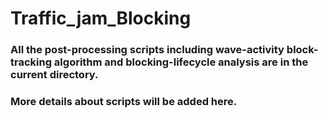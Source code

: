 # Traffic_jam_Blocking

### All the post-processing scripts including wave-activity block-tracking algorithm and blocking-lifecycle analysis are in the current directory.
### More details about scripts will be added here.
